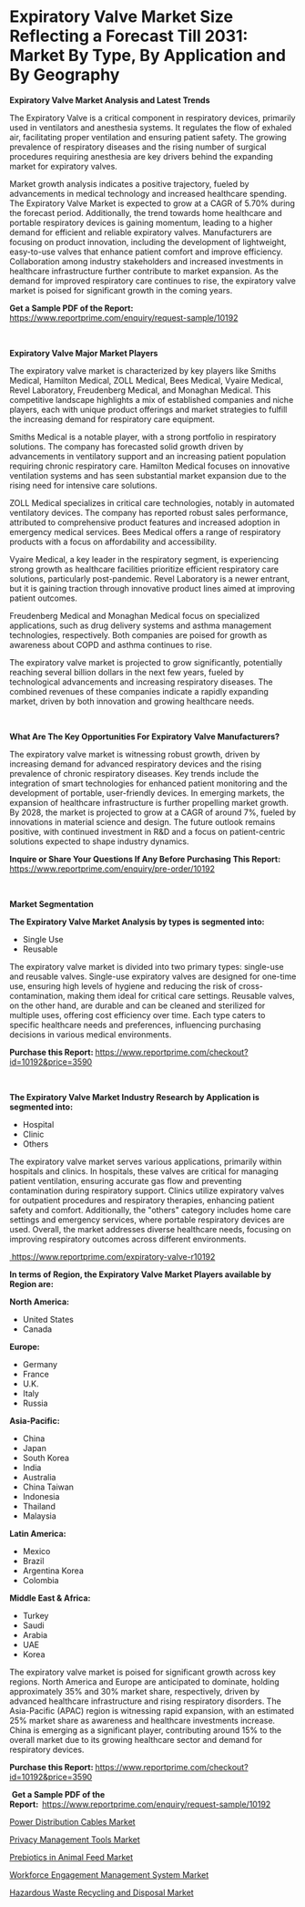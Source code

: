 <p><h1>Expiratory Valve Market Size Reflecting a Forecast Till 2031: Market By Type, By Application and By Geography</h1></p><p><strong>Expiratory Valve Market Analysis and Latest Trends</strong></p>
<p><p>The Expiratory Valve is a critical component in respiratory devices, primarily used in ventilators and anesthesia systems. It regulates the flow of exhaled air, facilitating proper ventilation and ensuring patient safety. The growing prevalence of respiratory diseases and the rising number of surgical procedures requiring anesthesia are key drivers behind the expanding market for expiratory valves. </p><p>Market growth analysis indicates a positive trajectory, fueled by advancements in medical technology and increased healthcare spending. The Expiratory Valve Market is expected to grow at a CAGR of 5.70% during the forecast period. Additionally, the trend towards home healthcare and portable respiratory devices is gaining momentum, leading to a higher demand for efficient and reliable expiratory valves. Manufacturers are focusing on product innovation, including the development of lightweight, easy-to-use valves that enhance patient comfort and improve efficiency. Collaboration among industry stakeholders and increased investments in healthcare infrastructure further contribute to market expansion. As the demand for improved respiratory care continues to rise, the expiratory valve market is poised for significant growth in the coming years.</p></p>
<p><strong>Get a Sample PDF of the Report:&nbsp;</strong> <a href="https://www.reportprime.com/enquiry/request-sample/10192?utm_campaign=1167&utm_medium=2&utm_source=Github&utm_content=ia&utm_term=28112024&utm_id=expiratory-valve">https://www.reportprime.com/enquiry/request-sample/10192</a></p>
<p>&nbsp;</p>
<p><strong>Expiratory Valve Major Market Players</strong></p>
<p><p>The expiratory valve market is characterized by key players like Smiths Medical, Hamilton Medical, ZOLL Medical, Bees Medical, Vyaire Medical, Revel Laboratory, Freudenberg Medical, and Monaghan Medical. This competitive landscape highlights a mix of established companies and niche players, each with unique product offerings and market strategies to fulfill the increasing demand for respiratory care equipment.</p><p>Smiths Medical is a notable player, with a strong portfolio in respiratory solutions. The company has forecasted solid growth driven by advancements in ventilatory support and an increasing patient population requiring chronic respiratory care. Hamilton Medical focuses on innovative ventilation systems and has seen substantial market expansion due to the rising need for intensive care solutions.</p><p>ZOLL Medical specializes in critical care technologies, notably in automated ventilatory devices. The company has reported robust sales performance, attributed to comprehensive product features and increased adoption in emergency medical services. Bees Medical offers a range of respiratory products with a focus on affordability and accessibility.</p><p>Vyaire Medical, a key leader in the respiratory segment, is experiencing strong growth as healthcare facilities prioritize efficient respiratory care solutions, particularly post-pandemic. Revel Laboratory is a newer entrant, but it is gaining traction through innovative product lines aimed at improving patient outcomes.</p><p>Freudenberg Medical and Monaghan Medical focus on specialized applications, such as drug delivery systems and asthma management technologies, respectively. Both companies are poised for growth as awareness about COPD and asthma continues to rise.</p><p>The expiratory valve market is projected to grow significantly, potentially reaching several billion dollars in the next few years, fueled by technological advancements and increasing respiratory diseases. The combined revenues of these companies indicate a rapidly expanding market, driven by both innovation and growing healthcare needs.</p></p>
<p>&nbsp;</p>
<p><strong>What Are The Key Opportunities For Expiratory Valve Manufacturers?</strong></p>
<p><p>The expiratory valve market is witnessing robust growth, driven by increasing demand for advanced respiratory devices and the rising prevalence of chronic respiratory diseases. Key trends include the integration of smart technologies for enhanced patient monitoring and the development of portable, user-friendly devices. In emerging markets, the expansion of healthcare infrastructure is further propelling market growth. By 2028, the market is projected to grow at a CAGR of around 7%, fueled by innovations in material science and design. The future outlook remains positive, with continued investment in R&D and a focus on patient-centric solutions expected to shape industry dynamics.</p></p>
<p><strong>Inquire or Share Your Questions If Any Before Purchasing This Report:</strong> <a href="https://www.reportprime.com/enquiry/pre-order/10192?utm_campaign=1167&utm_medium=2&utm_source=Github&utm_content=ia&utm_term=28112024&utm_id=expiratory-valve">https://www.reportprime.com/enquiry/pre-order/10192</a></p>
<p>&nbsp;</p>
<p><strong>Market Segmentation</strong></p>
<p><strong>The Expiratory Valve Market Analysis by types is segmented into:</strong></p>
<p><ul><li>Single Use</li><li>Reusable</li></ul></p>
<p><p>The expiratory valve market is divided into two primary types: single-use and reusable valves. Single-use expiratory valves are designed for one-time use, ensuring high levels of hygiene and reducing the risk of cross-contamination, making them ideal for critical care settings. Reusable valves, on the other hand, are durable and can be cleaned and sterilized for multiple uses, offering cost efficiency over time. Each type caters to specific healthcare needs and preferences, influencing purchasing decisions in various medical environments.</p></p>
<p><strong>Purchase this Report:&nbsp;</strong><a href="https://www.reportprime.com/checkout?id=10192&price=3590&utm_campaign=1167&utm_medium=2&utm_source=Github&utm_content=ia&utm_term=28112024&utm_id=expiratory-valve">https://www.reportprime.com/checkout?id=10192&price=3590</a></p>
<p>&nbsp;</p>
<p><strong>The Expiratory Valve Market Industry Research by Application is segmented into:</strong></p>
<p><ul><li>Hospital</li><li>Clinic</li><li>Others</li></ul></p>
<p><p>The expiratory valve market serves various applications, primarily within hospitals and clinics. In hospitals, these valves are critical for managing patient ventilation, ensuring accurate gas flow and preventing contamination during respiratory support. Clinics utilize expiratory valves for outpatient procedures and respiratory therapies, enhancing patient safety and comfort. Additionally, the "others" category includes home care settings and emergency services, where portable respiratory devices are used. Overall, the market addresses diverse healthcare needs, focusing on improving respiratory outcomes across different environments.</p></p>
<p><a href="https://www.reportprime.com/expiratory-valve-r10192?utm_campaign=1167&utm_medium=2&utm_source=Github&utm_content=ia&utm_term=28112024&utm_id=expiratory-valve">&nbsp;https://www.reportprime.com/expiratory-valve-r10192</a></p>
<p><strong>In terms of Region, the Expiratory Valve Market Players available by Region are:</strong></p>
<p>
    <p> <strong> North America: </strong>
        <ul>
            <li>United States</li>
            <li>Canada</li>
        </ul>
        </p> 
    <p> <strong> Europe: </strong>
        <ul>
            <li>Germany</li>
            <li>France</li>
            <li>U.K.</li>
            <li>Italy</li>
            <li>Russia</li>
        </ul>
        </p> 
    <p> <strong> Asia-Pacific: </strong>
        <ul>
            <li>China</li>
            <li>Japan</li>
            <li>South Korea</li>
            <li>India</li>
            <li>Australia</li>
            <li>China Taiwan</li>
            <li>Indonesia</li>
            <li>Thailand</li>
            <li>Malaysia</li>
        </ul>
        </p> 
    <p> <strong> Latin America: </strong>
        <ul>
            <li>Mexico</li>
            <li>Brazil</li>
            <li>Argentina Korea</li>
            <li>Colombia</li>
        </ul>
        </p> 
    <p> <strong> Middle East & Africa: </strong>
        <ul>
            <li>Turkey</li>
            <li>Saudi</li>
            <li>Arabia</li>
            <li>UAE</li>
            <li>Korea</li>
        </ul>
    </p>
    </p>
<p><p>The expiratory valve market is poised for significant growth across key regions. North America and Europe are anticipated to dominate, holding approximately 35% and 30% market share, respectively, driven by advanced healthcare infrastructure and rising respiratory disorders. The Asia-Pacific (APAC) region is witnessing rapid expansion, with an estimated 25% market share as awareness and healthcare investments increase. China is emerging as a significant player, contributing around 15% to the overall market due to its growing healthcare sector and demand for respiratory devices.</p></p>
<p><strong>Purchase this Report: </strong><a href="https://www.reportprime.com/checkout?id=10192&price=3590&utm_campaign=1167&utm_medium=2&utm_source=Github&utm_content=ia&utm_term=28112024&utm_id=expiratory-valve">https://www.reportprime.com/checkout?id=10192&price=3590</a></p>
<p>&nbsp;<strong>Get a Sample PDF of the Report:&nbsp;&nbsp;</strong><a href="https://www.reportprime.com/enquiry/request-sample/10192?utm_campaign=1167&utm_medium=2&utm_source=Github&utm_content=ia&utm_term=28112024&utm_id=expiratory-valve">https://www.reportprime.com/enquiry/request-sample/10192</a></p>
<p><strong></strong></p>
<p><p><a href="https://www.linkedin.com/pulse/estimating-size-power-distribution-cables-market-current-oko3f?utm_campaign=1167&utm_medium=2&utm_source=Github&utm_content=ia&utm_term=28112024&utm_id=expiratory-valve">Power Distribution Cables Market</a></p><p><a href="https://www.linkedin.com/pulse/privacy-management-tools-market-analysis-report-2024-gytbc?utm_campaign=1167&utm_medium=2&utm_source=Github&utm_content=ia&utm_term=28112024&utm_id=expiratory-valve">Privacy Management Tools Market</a></p><p><a href="https://www.linkedin.com/pulse/comprehensive-prebiotics-animal-feed-market-report-regional-w6ihe?utm_campaign=1167&utm_medium=2&utm_source=Github&utm_content=ia&utm_term=28112024&utm_id=expiratory-valve">Prebiotics in Animal Feed Market</a></p><p><a href="https://issuu.com/reportprime-2/docs/workforce-engagement-management-sys_f7eb7227816fcc?utm_campaign=1167&utm_medium=2&utm_source=Github&utm_content=ia&utm_term=28112024&utm_id=expiratory-valve">Workforce Engagement Management System Market</a></p><p><a href="https://issuu.com/reportprime-2/docs/hazardous-waste-recycling-and-dispo_e8018d7e2fbec2?utm_campaign=1167&utm_medium=2&utm_source=Github&utm_content=ia&utm_term=28112024&utm_id=expiratory-valve">Hazardous Waste Recycling and Disposal Market</a></p></p>